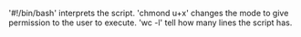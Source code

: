'#!/bin/bash' interprets the script.
'chmond u+x' changes the mode to give permission to the user to execute.
'wc -l' tell how many lines the script has.